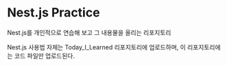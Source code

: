 # Nest.js Practice

Nest.js를 개인적으로 연습해 보고 그 내용물을 올리는 리포지토리

Nest.js 사용법 자체는 Today_I_Learned 리포지토리에 업로드하며, 이 리포지토리에는 코드 파일만 업로드된다.
